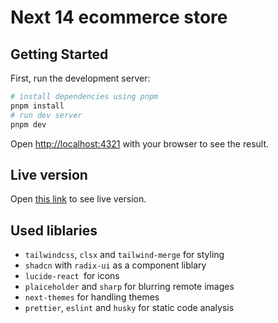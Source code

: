 # Next 14 ecommerce store

## Getting Started

First, run the development server:

```bash
# install dependencies using pnpm
pnpm install
# run dev server
pnpm dev
```

Open [http://localhost:4321](http://localhost:4321) with your browser to see the result.

## Live version

Open [this link](https://next-14-ecommerce-fawn.vercel.app/) to see live version.

## Used liblaries

- `tailwindcss`, `clsx` and `tailwind-merge` for styling
- `shadcn` with `radix-ui` as a component liblary
- `lucide-react `for icons
- `plaiceholder` and `sharp` for blurring remote images
- `next-themes` for handling themes
- `prettier`, `eslint` and `husky` for static code analysis
